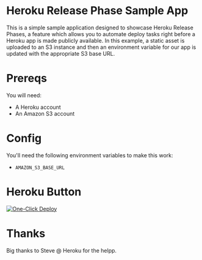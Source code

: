 # Heroku Release Phase Sample App

This is a simple sample application designed to showcase Heroku Release Phases, a feature which allows you to automate deploy tasks right before a Heroku app is made publicly available. In this example, a static asset is uploaded to an S3 instance and then an environment variable for our app is updated with the appropriate S3 base URL.

# Prereqs

You will need:

* A Heroku account
* An Amazon S3 account

# Config

You'll need the following environment variables to make this work:

* `AMAZON_S3_BASE_URL`

# Heroku Button

[![One-Click Deploy](https://www.herokucdn.com/deploy/button.svg)](https://heroku.com/deploy)

# Thanks

Big thanks to Steve @ Heroku for the helpp.